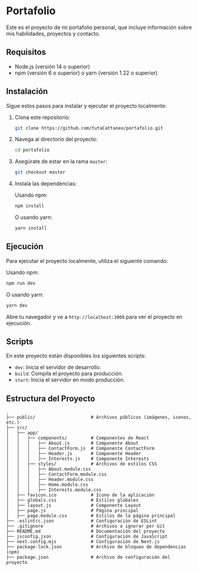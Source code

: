 
# Portafolio

Este es el proyecto de mi portafolio personal, que incluye información sobre mis habilidades, proyectos y contacto.

## Requisitos

- Node.js (versión 14 o superior)
- npm (versión 6 o superior) o yarn (versión 1.22 o superior)

## Instalación

Sigue estos pasos para instalar y ejecutar el proyecto localmente:

1. Clona este repositorio:

   ```bash
   git clone https://github.com/tutaCattaneo/portafolio.git
   ```

2. Navega al directorio del proyecto:

   ```bash
   cd portafolio
   ```

3. Asegúrate de estar en la rama `master`:

   ```bash
   git checkout master
   ```

4. Instala las dependencias:

   Usando npm:

   ```bash
   npm install
   ```

   O usando yarn:

   ```bash
   yarn install
   ```

## Ejecución

Para ejecutar el proyecto localmente, utiliza el siguiente comando:

Usando npm:

```bash
npm run dev
```

O usando yarn:

```bash
yarn dev
```

Abre tu navegador y ve a `http://localhost:3000` para ver el proyecto en ejecución.

## Scripts

En este proyecto están disponibles los siguientes scripts:

- `dev`: Inicia el servidor de desarrollo.
- `build`: Compila el proyecto para producción.
- `start`: Inicia el servidor en modo producción.

## Estructura del Proyecto

```plaintext
.
├── public/                     # Archivos públicos (imágenes, iconos, etc.)
├── src/
│   ├── app/
│   │   ├── components/         # Componentes de React
│   │   │   ├── About.js        # Componente About
│   │   │   ├── ContactForm.js  # Componente ContactForm
│   │   │   ├── Header.js       # Componente Header
│   │   │   ├── Interests.js    # Componente Interests
│   │   ├── styles/             # Archivos de estilos CSS
│   │   │   ├── About.module.css
│   │   │   ├── ContactForm.module.css
│   │   │   ├── Header.module.css
│   │   │   ├── Home.module.css
│   │   │   ├── Interests.module.css
│   ├── favicon.ico             # Icono de la aplicación
│   ├── globals.css             # Estilos globales
│   ├── layout.js               # Componente Layout
│   ├── page.js                 # Página principal
│   ├── page.module.css         # Estilos de la página principal
├── .eslintrc.json              # Configuración de ESLint
├── .gitignore                  # Archivos a ignorar por Git
├── README.md                   # Documentación del proyecto
├── jsconfig.json               # Configuración de JavaScript
├── next.config.mjs             # Configuración de Next.js
├── package-lock.json           # Archivo de bloqueo de dependencias (npm)
├── package.json                # Archivo de configuración del proyecto
```


